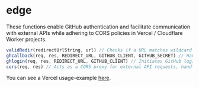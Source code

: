 # edge

These functions enable GitHub authentication and facilitate communication with external APIs while adhering to CORS policies in Vercel / Cloudflare Worker projects.

```js
validRedir(redirectUrlString, url) // Checks if a URL matches wildcard patterns in redirectUrlString.
ghcallback(req, res, REDIRECT_URL, GITHUB_CLIENT, GITHUB_SECRET) // Handles GitHub OAuth callback, exchanges code for token, and redirects to authorized URL.
ghlogin(req, res, REDIRECT_URL, GITHUB_CLIENT) // Initiates GitHub login flow and redirects to GitHub OAuth authorization endpoint.
cors(req, res) // Acts as a CORS proxy for external API requests, handling headers and forwarding the request.
```

You can see a Vercel usage-example [here](https://github.com/slimplate/slimplate-nextjs/tree/main/src/pages/api).

